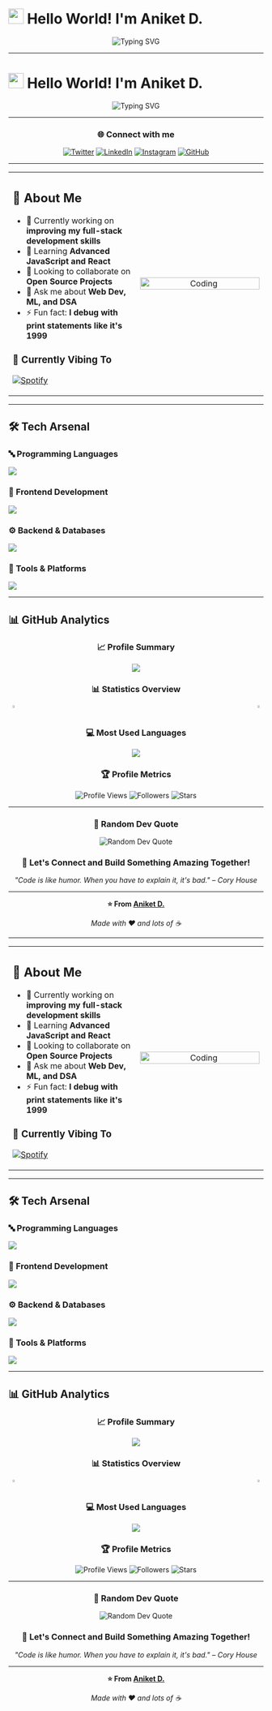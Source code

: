 # <img src="https://media.giphy.com/media/hvRJCLFzcasrR4ia7z/giphy.gif" width="30px"> Hello World! I'm Aniket D.

<div align="center">
  <img src="https://readme-typing-svg.herokuapp.com?font=Fira+Code&weight=600&size=22&pause=1000&color=6C63FF&center=true&vCenter=true&random=false&width=440&lines=🎓+B.Tech+Student;💻+Full-Stack+Developer;🌍+West+Bengal%2C+India;🚀+Building+cool+stuff+with+code" alt="Typing SVG" />
</div>

---

# <img src="https://media.giphy.com/media/hvRJCLFzcasrR4ia7z/giphy.gif" width="30px"> Hello World! I'm Aniket D.

<div align="center">
  <img src="https://readme-typing-svg.herokuapp.com?font=Fira+Code&weight=600&size=22&pause=1000&color=6C63FF&center=true&vCenter=true&random=false&width=440&lines=🎓+B.Tech+Student;💻+Full-Stack+Developer;🌍+West+Bengal%2C+India;🚀+Building+cool+stuff+with+code" alt="Typing SVG" />
</div>

---

<div align="center">
  
  ### 🌐 Connect with me
  
  <p>
    <a href="https://twitter.com/AnkieDe1"><img src="https://img.shields.io/badge/Twitter-000000?style=for-the-badge&logo=x&logoColor=white" alt="Twitter" /></a>
    <a href="https://www.linkedin.com/in/aniket-de-505362287"><img src="https://img.shields.io/badge/LinkedIn-0077B5?style=for-the-badge&logo=linkedin&logoColor=white" alt="LinkedIn" /></a>
    <a href="https://www.instagram.com/aweniket"><img src="https://img.shields.io/badge/Instagram-E4405F?style=for-the-badge&logo=instagram&logoColor=white" alt="Instagram" /></a>
    <a href="https://github.com/aniket123de"><img src="https://img.shields.io/badge/GitHub-181717?style=for-the-badge&logo=github&logoColor=white" alt="GitHub" /></a>
  </p>
  
</div>

---

<table>
<tr>
<td width="50%">

## 💫 About Me

- 🔭 Currently working on **improving my full-stack development skills**
- 🌱 Learning **Advanced JavaScript and React**
- 👯 Looking to collaborate on **Open Source Projects**
- 💬 Ask me about **Web Dev, ML, and DSA**
- ⚡ Fun fact: **I debug with print statements like it's 1999**

### 🎵 Currently Vibing To
[![Spotify](https://novatorem-kyzbk7wxl-bardiesel.vercel.app/api/spotify)](https://open.spotify.com/user/az4hh0uppx10b587e5o1o5ino?si=6e2202ca341049b8)

</td>
<td width="50%">

<div align="center">
  <img alt="Coding" width="100%" src="https://media1.giphy.com/media/v1.Y2lkPTc5MGI3NjExZnc3a2R5NXppZjQzYXN1d29ldmhpamk2M2MyNmV0ZjV3cm80dnh1dSZlcD12MV9pbnRlcm5hbF9naWZfYnlfaWQmY3Q9Zw/Ws6T5PN7wHv3cY8xy8/giphy.gif">
</div>

</td>
</tr>
</table>

---

## 🛠️ Tech Arsenal

### 🔤 Programming Languages
<p align="left">
  <img src="https://skillicons.dev/icons?i=c,cpp,java,python,javascript&theme=dark" />
</p>

### 🎨 Frontend Development
<p align="left">
  <img src="https://skillicons.dev/icons?i=html,css,react,bootstrap,tailwind,sass&theme=dark" />
</p>

### ⚙️ Backend & Databases
<p align="left">
  <img src="https://skillicons.dev/icons?i=nodejs,express,mongodb,mysql,firebase&theme=dark" />
</p>

### 🔧 Tools & Platforms
<p align="left">
  <img src="https://skillicons.dev/icons?i=git,github,vscode,netlify,vercel,figma&theme=dark" />
</p>

---

## 📊 GitHub Analytics

<div align="center">
  
  ### 📈 Profile Summary
  <a href="https://github.com/aniket123de">
    <img src="https://github-profile-summary-cards.vercel.app/api/cards/profile-details?username=aniket123de&theme=radical" />
  </a>
  
  ### 📊 Statistics Overview
  <div style="display: flex; justify-content: space-between; width: 100%;">
    <a href="https://github.com/aniket123de">
      <img src="https://github-readme-stats.vercel.app/api?username=aniket123de&show_icons=true&theme=radical&hide_border=true&count_private=true" width="48%" />
    </a>
    <a href="https://github.com/aniket123de">
      <img src="https://github-readme-streak-stats.herokuapp.com/?user=aniket123de&theme=radical&hide_border=true" width="48%" />
    </a>
  </div>
  
  ### 💻 Most Used Languages
  <img src="https://github-readme-stats.vercel.app/api/top-langs/?username=aniket123de&layout=compact&theme=radical&hide_border=true" />
  
  ### 🏆 Profile Metrics
  <p>
    <img src="https://komarev.com/ghpvc/?username=aniket123de&color=blueviolet&style=for-the-badge&label=Profile+Views" alt="Profile Views" />
    <img src="https://img.shields.io/github/followers/aniket123de?color=green&style=for-the-badge&label=Followers" alt="Followers" />
    <img src="https://img.shields.io/github/stars/aniket123de?color=yellow&style=for-the-badge&label=Stars" alt="Stars" />
  </p>
  
</div>

---

<div align="center">
  
  ### 💭 Random Dev Quote
  <img src="https://quotes-github-readme.vercel.app/api?type=horizontal&theme=radical" alt="Random Dev Quote" />
  
  ### 🤝 Let's Connect and Build Something Amazing Together!
  
  <p><em>"Code is like humor. When you have to explain it, it's bad." – Cory House</em></p>
  
  ---
  
  <p>
    <strong>⭐ From <a href="https://github.com/aniket123de">Aniket D.</a></strong>
  </p>
  
  <p>
    <em>Made with ❤️ and lots of ☕</em>
  </p>
  
</div>

---

<table>
<tr>
<td width="50%">

## 💫 About Me

- 🔭 Currently working on **improving my full-stack development skills**
- 🌱 Learning **Advanced JavaScript and React**
- 👯 Looking to collaborate on **Open Source Projects**
- 💬 Ask me about **Web Dev, ML, and DSA**
- ⚡ Fun fact: **I debug with print statements like it's 1999**

### 🎵 Currently Vibing To
[![Spotify](https://novatorem-kyzbk7wxl-bardiesel.vercel.app/api/spotify)](https://open.spotify.com/user/az4hh0uppx10b587e5o1o5ino?si=6e2202ca341049b8)

</td>
<td width="50%">

<div align="center">
  <img alt="Coding" width="100%" src="https://media1.giphy.com/media/v1.Y2lkPTc5MGI3NjExZnc3a2R5NXppZjQzYXN1d29ldmhpamk2M2MyNmV0ZjV3cm80dnh1dSZlcD12MV9pbnRlcm5hbF9naWZfYnlfaWQmY3Q9Zw/Ws6T5PN7wHv3cY8xy8/giphy.gif">
</div>

</td>
</tr>
</table>

---

## 🛠️ Tech Arsenal

### 🔤 Programming Languages
<p align="left">
  <img src="https://skillicons.dev/icons?i=c,cpp,java,python,javascript&theme=dark" />
</p>

### 🎨 Frontend Development
<p align="left">
  <img src="https://skillicons.dev/icons?i=html,css,react,bootstrap,tailwind,sass&theme=dark" />
</p>

### ⚙️ Backend & Databases
<p align="left">
  <img src="https://skillicons.dev/icons?i=nodejs,express,mongodb,mysql,firebase&theme=dark" />
</p>

### 🔧 Tools & Platforms
<p align="left">
  <img src="https://skillicons.dev/icons?i=git,github,vscode,netlify,vercel,figma&theme=dark" />
</p>

---

## 📊 GitHub Analytics

<div align="center">
  
  ### 📈 Profile Summary
  <a href="https://github.com/aniket123de">
    <img src="https://github-profile-summary-cards.vercel.app/api/cards/profile-details?username=aniket123de&theme=radical" />
  </a>
  
  ### 📊 Statistics Overview
  <div style="display: flex; justify-content: space-between; width: 100%;">
    <a href="https://github.com/aniket123de">
      <img src="https://github-readme-stats.vercel.app/api?username=aniket123de&show_icons=true&theme=radical&hide_border=true&count_private=true" width="48%" />
    </a>
    <a href="https://github.com/aniket123de">
      <img src="https://github-readme-streak-stats.herokuapp.com/?user=aniket123de&theme=radical&hide_border=true" width="48%" />
    </a>
  </div>
  
  ### 💻 Most Used Languages
  <img src="https://github-readme-stats.vercel.app/api/top-langs/?username=aniket123de&layout=compact&theme=radical&hide_border=true" />
  
  ### 🏆 Profile Metrics
  <p>
    <img src="https://komarev.com/ghpvc/?username=aniket123de&color=blueviolet&style=for-the-badge&label=Profile+Views" alt="Profile Views" />
    <img src="https://img.shields.io/github/followers/aniket123de?color=green&style=for-the-badge&label=Followers" alt="Followers" />
    <img src="https://img.shields.io/github/stars/aniket123de?color=yellow&style=for-the-badge&label=Stars" alt="Stars" />
  </p>
  
</div>

---

<div align="center">
  
  ### 💭 Random Dev Quote
  <img src="https://quotes-github-readme.vercel.app/api?type=horizontal&theme=radical" alt="Random Dev Quote" />
  
  ### 🤝 Let's Connect and Build Something Amazing Together!
  
  <p><em>"Code is like humor. When you have to explain it, it's bad." – Cory House</em></p>
  
  ---
  
  <p>
    <strong>⭐ From <a href="https://github.com/aniket123de">Aniket D.</a></strong>
  </p>
  
  <p>
    <em>Made with ❤️ and lots of ☕</em>
  </p>
  
</div>
